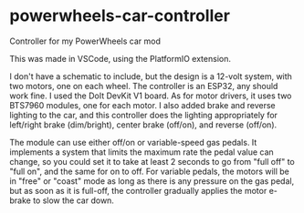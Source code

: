 # powerwheels-car-controller
Controller for my PowerWheels car mod

This was made in VSCode, using the PlatformIO extension.

I don't have a schematic to include, but the design is a 12-volt system, with two motors, one on each wheel. The controller is an ESP32, any should work fine. I used the DoIt DevKit V1 board. As for motor drivers, it uses two BTS7960 modules, one for each motor. I also added brake and reverse lighting to the car, and this controller does the lighting appropriately for left/right brake (dim/bright), center brake (off/on), and reverse (off/on).

The module can use either off/on or variable-speed gas pedals. It implements a system that limits the maximum rate the pedal value can change, so you could set it to take at least 2 seconds to go from "full off" to "full on", and the same for on to off. For variable pedals, the motors will be in "free" or "coast" mode as long as there is any pressure on the gas pedal, but as soon as it is full-off, the controller gradually applies the motor e-brake to slow the car down.
